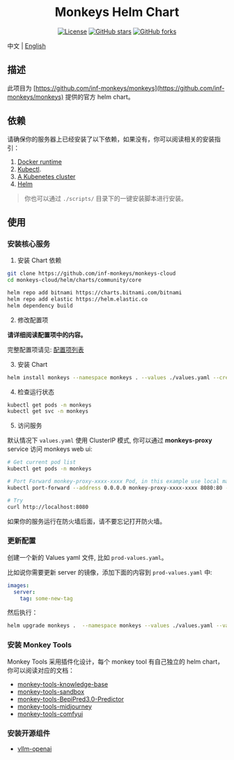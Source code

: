 <div align="center">

# Monkeys Helm Chart 

[![License](https://img.shields.io/github/license/inf-monkeys/monkeys-helm)](http://www.apache.org/licenses/LICENSE-2.0)
[![GitHub stars](https://img.shields.io/github/stars/inf-monkeys/monkeys-helm?style=social&label=Star&maxAge=2592000)](https://GitHub.com/inf-monkeys/monkeys-helm/stargazers/)
[![GitHub forks](https://img.shields.io/github/forks/inf-monkeys/monkeys-helm?style=social&label=Fork&maxAge=2592000)](https://github.com/inf-monkeys/monkeys-helm)

</div>

中文 | [English](./README.md)


## 描述

此项目为 [https://github.com/inf-monkeys/monkeys](https://github.com/inf-monkeys/monkeys) 提供的官方 helm chart。

## 依赖

请确保你的服务器上已经安装了以下依赖，如果没有，你可以阅读相关的安装指引：

1. [Docker runtime](https://docs.docker.com/engine/install/ubuntu/)
2. [Kubectl](https://kubernetes.io/docs/tasks/tools/install-kubectl-linux/).
3. [A Kubenetes cluster](https://minikube.sigs.k8s.io/docs/start/)
4. [Helm](https://helm.sh/docs/intro/install/)

> 你也可以通过 `./scripts/` 目录下的一键安装脚本进行安装。

## 使用

### 安装核心服务

1. 安装 Chart 依赖

```sh
git clone https://github.com/inf-monkeys/monkeys-cloud
cd monkeys-cloud/helm/charts/community/core

helm repo add bitnami https://charts.bitnami.com/bitnami
helm repo add elastic https://helm.elastic.co
helm dependency build
```

2. 修改配置项

**请详细阅读配置项中的内容。**

完整配置项请见: [配置项列表](./CONFIGURATION_zh.md)

3. 安装 Chart

```sh
helm install monkeys --namespace monkeys . --values ./values.yaml --create-namespace
```

4. 检查运行状态

```sh
kubectl get pods -n monkeys
kubectl get svc -n monkeys
```

5. 访问服务


默认情况下 `values.yaml` 使用 ClusterIP 模式, 你可以通过 **monkeys-proxy** service 访问 monkeys web ui:

```sh
# Get current pod list
kubectl get pods -n monkeys

# Port Forward monkey-proxy-xxxx-xxxx Pod, in this example use local machine's 8080 port.
kubectl port-forward --address 0.0.0.0 monkey-proxy-xxxx-xxxx 8080:80 -n monkeys

# Try
curl http://localhost:8080
```

如果你的服务运行在防火墙后面，请不要忘记打开防火墙。

### 更新配置

创建一个新的 Values yaml 文件, 比如 `prod-values.yaml`。

比如说你需要更新 server 的镜像，添加下面的内容到 `prod-values.yaml` 中:

```yaml
images:
  server:
    tag: some-new-tag
```

然后执行：

```sh
helm upgrade monkeys .  --namespace monkeys --values ./values.yaml --values ./prod-values.yaml
```

### 安装 Monkey Tools

Monkey Tools 采用插件化设计，每个 monkey tool 有自己独立的 helm chart，你可以阅读对应的文档：

- [monkey-tools-knowledge-base](./helm/charts/community/tools/monkey-tools-knowledge-base/README_zh.md)
- [monkey-tools-sandbox](./helm/charts/community/tools/monkey-tools-sandbox/README_zh.md)
- [monkey-tools-BepiPred3.0-Predictor](./helm/charts/community/tools/monkey-tools-BepiPred3.0-Predictor/README_zh.md)
- [monkey-tools-midjourney](./helm/charts/community/tools/monkey-tools-midjourney/README_zh.md)
- [monkey-tools-comfyui](./helm/charts/community/tools/monkey-tools-comfyui/README_zh.md)

### 安装开源组件

- [vllm-openai](./helm/charts/community/opensource/vllm/README_zh.md)
